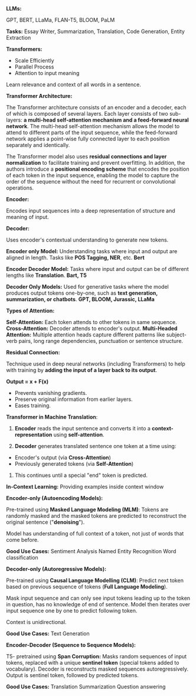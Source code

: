 **LLMs:**

GPT, BERT, LLaMa, FLAN-T5, BLOOM, PaLM

**Tasks:** Essay Writer, Summarization, Translation, Code Generation, Entity Extraction

**Transformers:**

- Scale Efficiently
- Parallel Process
- Attention to input meaning

Learn relevance and context of all words in a sentence.

**Transformer Architecture:**

The Transformer architecture consists of an encoder and a decoder, each of which is composed of several layers. Each layer consists of two sub-layers: **a multi-head self-attention mechanism and a feed-forward neural network**. The multi-head self-attention mechanism allows the model to attend to different parts of the input sequence, while the feed-forward network applies a point-wise fully connected layer to each position separately and identically.

The Transformer model also uses **residual connections and layer normalization** to facilitate training and prevent overfitting. In addition, the authors introduce a **positional encoding scheme** that encodes the position of each token in the input sequence, enabling the model to capture the order of the sequence without the need for recurrent or convolutional operations.

**Encoder:**

Encodes input sequences into a deep representation of structure and meaning of input.

**Decoder:**

Uses encoder's contextual understanding to generate new tokens.

**Encoder only Model:** Understanding tasks where input and output are aligned in length. Tasks like **POS Tagging, NER**, etc. **Bert**

**Encoder Decoder Model:** Tasks where input and output can be of different lengths like **Translation**. **Bart, T5**

**Decoder Only Models:**  Used for generative tasks where the model produces output tokens one-by-one, such as **text generation, summarization, or chatbots**. **GPT, BLOOM, Jurassic, LLaMa**

**Types of Attention:**

**Self-Attention:** Each token attends to other tokens in same sequence.
**Cross-Attention:** Decoder attends to encoder's output.
**Multi-Headed Attention:** Multiple attention heads capture different patterns like subject-verb pairs, long range dependencies, punctuation or sentence structure.

**Residual Connection:**

Technique used in deep neural networks (including Transformers) to help with training by **adding the input of a layer back to its output**.

**Output = x + F(x)**

- Prevents vanishing gradients.
- Preserve original information from earlier layers.
- Eases training.

**Transformer in Machine Translation**:

1. **Encoder** reads the input sentence and converts it into a **context-representation** using **self-attention**.

2. **Decoder** generates translated sentence one token at a time using:
- Encoder's output (via **Cross-Attention**)
- Previously generated tokens (via **Self-Attention**)

1. This continues until a special "end" token is predicted.

**In-Context Learning:** Providing examples inside context window

**Encoder-only (Autoencoding Models):**

Pre-trained using **Masked Language Modeling (MLM)**: Tokens are randomly masked and the masked tokens are predicted to reconstruct the original sentence ("**denoising**").

Model has understanding of full context of a token, not just of words that come before.

**Good Use Cases:**
Sentiment Analysis
Named Entity Recognition
Word classification

**Decoder-only (Autoregressive Models):**

Pre-trained using **Causal Language Modelling (CLM)**: Predict next token based on previous sequence of tokens (**Full Language Modeling**).

Mask input sequence and can only see input tokens leading up to the token in question, has no knowledge of end of sentence. Model then iterates over input sequence one by one to predict following token.

Context is unidirectional.

**Good Use Cases:**
Text Generation

**Encoder-Decoder (Sequence to Sequence Models):**

T5- pretrained using **Span Corruption:** Masks random sequences of input tokens, replaced with a unique **sentinel token** (special tokens added to vocabulary). Decoder is reconstructs masked sequences autoregressively. Output is sentinel token, followed by predicted tokens.

**Good Use Cases:**
Translation
Summarization
Question answering